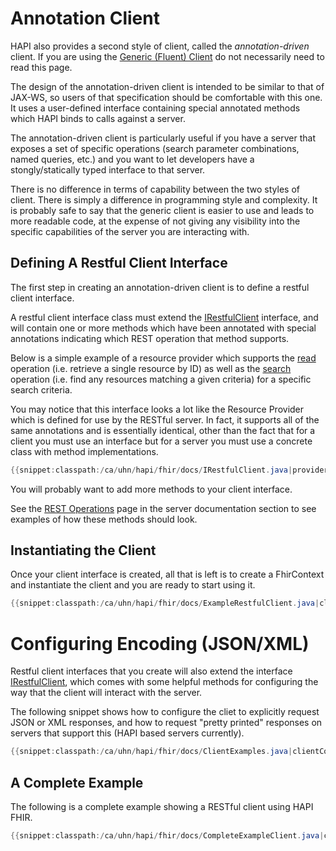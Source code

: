 # Annotation Client

HAPI also provides a second style of client, called the *annotation-driven* client. If you are using the 
[Generic (Fluent) Client](./generic_client.html) do not necessarily need to read this page.

The design of the annotation-driven client is intended to be similar to that of JAX-WS, so users of that specification should be comfortable with this one. It uses a user-defined interface containing special annotated methods which HAPI binds to calls against a server.

The annotation-driven client is particularly useful if you have a server that exposes a set of specific operations (search parameter combinations, named queries, etc.) and you want to let developers have a stongly/statically typed interface to that server.

There is no difference in terms of capability between the two styles of client. There is simply a difference in programming style and complexity. It is probably safe to say that the generic client is easier to use and leads to more readable code, at the expense of not giving any visibility into the specific capabilities of the server you are interacting with.

## Defining A Restful Client Interface

The first step in creating an annotation-driven client is to define a restful client interface.

A restful client interface class must extend the [IRestfulClient](/hapi-fhir/apidocs/hapi-fhir-base/ca/uhn/fhir/rest/client/api/IRestfulClient.html) interface, and will contain one or more methods which have been annotated with special annotations indicating which REST operation
that method supports. 

Below is a simple example of a resource provider which supports the [read](http://hl7.org/implement/standards/fhir/http.html#read) operation (i.e. retrieve a single resource by ID) as well as the [search](http://hl7.org/implement/standards/fhir/http.html#search) operation (i.e. find any resources matching a given criteria) for a specific search criteria.

You may notice that this interface looks a lot like the Resource Provider which is defined for use by the RESTful server. In fact, it supports all of the same annotations and is essentially identical, other than the fact that for a client you must use an interface but for a server you must use a concrete class with method implementations.

```java
{{snippet:classpath:/ca/uhn/hapi/fhir/docs/IRestfulClient.java|provider}}
```

You will probably want to add more methods to your client interface.

See the [REST Operations](/docs/server_plain/rest_operations.html) page in the server documentation section to see examples of how these methods should look.

## Instantiating the Client

Once your client interface is created, all that is left is to create a FhirContext and instantiate the client and you are ready to start using it.

```java
{{snippet:classpath:/ca/uhn/hapi/fhir/docs/ExampleRestfulClient.java|client}}
```

# Configuring Encoding (JSON/XML)

Restful client interfaces that you create will also extend the interface [IRestfulClient](/hapi-fhir/apidocs/hapi-fhir-base/ca/uhn/fhir/rest/client/api/IRestfulClient.html), which comes with some helpful methods for configuring the way that the client will interact with the server.

The following snippet shows how to configure the cliet to explicitly request JSON or XML responses, and how to request "pretty printed" responses on servers that support this (HAPI based servers currently).

```java
{{snippet:classpath:/ca/uhn/hapi/fhir/docs/ClientExamples.java|clientConfig}}
```

## A Complete Example

The following is a complete example showing a RESTful client using HAPI FHIR.

```java
{{snippet:classpath:/ca/uhn/hapi/fhir/docs/CompleteExampleClient.java|client}}
```

